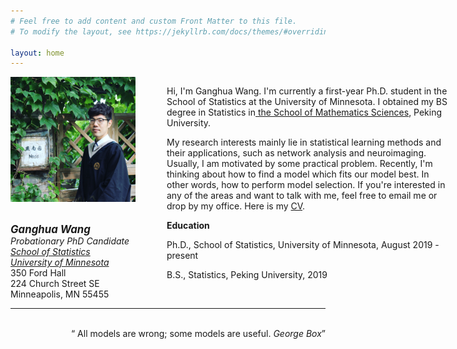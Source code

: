 ```yaml
---
# Feel free to add content and custom Front Matter to this file.
# To modify the layout, see https://jekyllrb.com/docs/themes/#overriding-theme-defaults

layout: home
---
```


<style type="text/css">
#wrap {
   width:700px;
   margin:0 auto;
}
#left_col {
   float:left;
   width:250px;
}
#right_col {
   float:right;
   width:450px;
}
</style> 

<div id="wrap">	
  <div id="left_col">	
    <img  class="img-circle avatar" alt="Ganghua Wang" src="assets/img/profile.jpg" width="200"> 
    <p class='info'><br /> 
    <big><i><b>Ganghua Wang</b></i></big><br /> 
    <i>Probationary PhD Candidate</i><br /> 
    <a href="https://cla.umn.edu/statistics" target="_blank"><i>School of Statistics</i></a><br /> 
      <a href="https://twin-cities.umn.edu" target="_blank"><i>University of Minnesota</i></a><br />
    350 Ford Hall<br />     
    224 Church Street SE<br />
    Minneapolis, MN 55455 
    </p>
  </div>	
  <div id="right_col">	
    <p class="lead">
      Hi, I'm Ganghua Wang. I'm currently a first-year Ph.D. student in the School of Statistics at the University of Minnesota. I obtained my BS degree in Statistics in<a href="http://english.math.pku.edu.cn" target="_blank"> the School of Mathematics Sciences</a>, Peking University.</p> 
      <p class="research">My research interests mainly lie in statistical learning methods and their applications, such as network analysis and neuroimaging. Usually, I am motivated by some practical problem. Recently, I'm thinking about how to find a model which fits our model best. In other words, how to perform model selection. If you're interested in any of the areas and want to talk with me, feel free to email me or drop by my office. Here is my <a href='assets/resource/CV_GW.pdf'>CV</a>.</p> 

   <p><strong>Education</strong></p>
   <p>Ph.D., School of Statistics, University of Minnesota, August 2019 - present </p>
   <p>B.S., Statistics, Peking University, 2019 </p>
  </div>

</div>

<hr style="clear:both;">
  <p><br/>
  <q style='float:right'> All models are wrong; some models are useful. <i>George Box</i></q>
  </p>




